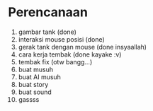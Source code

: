 # Perencanaan

1. gambar tank (done)
2. interaksi mouse posisi (done)
3. gerak tank dengan mouse (done insyaallah)
4. cara kerja tembak (done kayake :v)
5. tembak fix (otw bangg...)
6. buat musuh
7. buat AI musuh
8. buat story
9. buat sound
10. gassss
